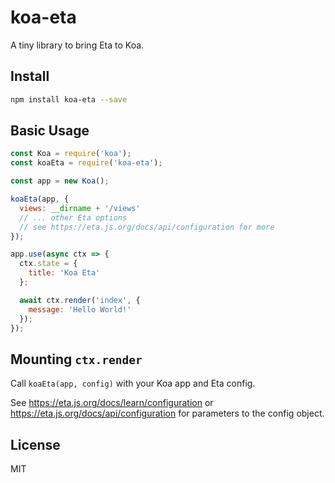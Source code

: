 # koa-eta
A tiny library to bring Eta to Koa.

## Install
```bash
npm install koa-eta --save
```

## Basic Usage
```javascript
const Koa = require('koa');
const koaEta = require('koa-eta');

const app = new Koa();

koaEta(app, {
  views: __dirname + '/views'
  // ... other Eta options
  // see https://eta.js.org/docs/api/configuration for more
});

app.use(async ctx => {
  ctx.state = {
    title: 'Koa Eta'
  };

  await ctx.render('index', {
    message: 'Hello World!'
  });
});
```

## Mounting `ctx.render`
Call `koaEta(app, config)` with your Koa app and Eta config.

See https://eta.js.org/docs/learn/configuration or https://eta.js.org/docs/api/configuration for parameters to the config object.

## License
MIT
